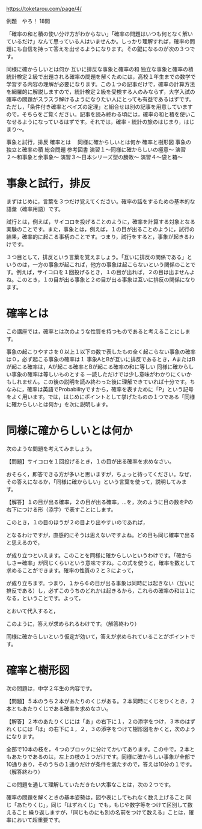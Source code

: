 https://toketarou.com/page/4/


例題　やろ！
18問








「確率の和と積の使い分け方がわからない」「確率の問題はいつも何となく解いているだけ」なんて思っている人はいませんか。しっかり理解すれば，確率の問題にも自信を持って答えを出せるようになります。その鍵になるのが次の３つです。

同様に確からしいとは何か
互いに排反な事象と確率の和
独立な事象と確率の積
統計検定２級で出題される確率の問題を解くためには，高校１年生までの数学で学習する内容の理解が必要になります。この１つの記事だけで，確率の計算方法を網羅的に解説しますので，統計検定２級を受検する人のみならず，大学入試の確率の問題がスラスラ解けるようになりたい人にとっても有益であるはずです。ただし，「条件付き確率とベイズの定理」と組合せは別の記事を用意していますので，そちらをご覧ください。記事を読み終わる頃には，確率の和と積を使いこなせるようになっているはずです。それでは，確率・統計の旅のはじまり，はじまり〜。


事象と試行，排反
確率とは　
同様に確からしいとは何か
確率と樹形図
事象の独立と確率の積
総合問題
参考図書
演習１〜同様に確からしいの極意〜
演習２〜和事象と余事象〜
演習３〜日本シリーズ型の勝敗〜
演習４〜袋と箱〜



# 事象と試行，排反
まずはじめに，言葉を３つだけ覚えてください。確率の話をするための基本的な語彙（確率用語）です。

試行とは，例えば，サイコロを投げることのように，確率を計算する対象となる実験のことです。また，事象とは，例えば，１の目が出ることのように，試行の結果，確率的に起こる事柄のことです。つまり，試行をすると，事象が起きるわけです。

３つ目として，排反という言葉を覚えましょう。「互いに排反の関係である」というのは，一方の事象が起これば，他方の事象は起こらないという関係のことです。例えば，サイコロを１回投げるとき，１の目が出れば，２の目は出ませんよね。このとき，１の目が出る事象と２の目が出る事象は互いに排反の関係になります。

# 確率とは　
この講座では，確率とは次のような性質を持つものであると考えることにします。

事象の起こりやすさを０以上１以下の数で​表したもの​
全く起こらない事象の確率は０，必ず起こる事象の確率は１
事象AとBが互いに排反であるとき，AまたはBが起こる確率は，Aが起こる確率とBが起こる確率の和に等しい
同様に確からしい事象の確率は等しいものとする
一読しただけでは少し意味がわかりにくいかもしれません。この後の説明を読み終わった後に理解できていれば十分です。ちなみに，確率は英語でProbabilityですから，確率を表すために「P」という記号をよく用います。では，はじめにポイントとして挙げたものの１つである「同様に確からしいとは何か」を次に説明します。





# 同様に確からしいとは何か
次のような問題を考えてみましょう。

【問題】サイコロを１回投げるとき，１の目が出る確率を​求めなさい。​

おそらく，即答できる方が多いと思いますが，ちょっと待ってください。なぜ，その答えになるか，「同様に確からしい」という言葉を使って，説明してみます。

【解答】１の目が出る確率，２の目が出る確率，…を，次のように目の数をPの右下につける形（添字）で表すことにします。


このとき，１の目のほうが２の目より出やすいのであれば，


となるわけですが，直感的にそうは思えないですよね。どの目も同じ確率で出ると思えるので，


が成り立つといえます。このことを同様に確からしいというわけです。「確からしさ＝確率」が同じくらいという意味ですね。この式を使うと，確率を数として求めることができます。確率の性質の２と３によって，


が成り立ちます。つまり，１から６の目が出る事象は同時には起きない（互いに排反である）し，必ずこのうちのどれかは起きるから，これらの確率の和は１になる，ということです。よって，


とおいて代入すると，


このように，答えが求められるわけです。（解答終わり）

同様に確からしいという仮定が効いて，答えが求められていることがポイントです。



# 確率と樹形図
次の問題は，中学２年生の内容です。

【問題】５本のうち２本があたりのくじがある。２本同時にくじをひくとき，２本とも​あたりくじである確率を求めなさい。​

【解答】２本のあたりくじには「あ」の右下に１，２の添字をつけ，３本のはずれくじには「は」の右下に１，２，３の添字をつけて樹形図をかくと，次のようになります。


全部で10本の枝を，４つのブロックに分けてかいてあります。この中で，２本ともあたりであるのは，左上の枝の１つだけです。同様に確からしい事象が全部で10通りあり，そのうちの１通りだけが条件を満たすので，答えは10分の１です。（解答終わり）

この問題を通して理解していただきたい大事なことは，次の２つです。

確率の問題を解くときの基本姿勢は，図や表にしてもれなく数え上げること
同じ「あたりくじ」，同じ「はずれくじ」でも，もじや数字等をつけて区別して数えること
繰り返しますが，「同じものにも別の名前をつけて数える」ことは，確率において超重要です。










